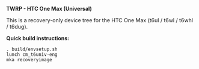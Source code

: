 **TWRP - HTC One Max (Universal)**

This is a recovery-only device tree for the HTC One Max (t6ul / t6wl / t6whl / t6dug).

**Quick build instructions:**

    . build/envsetup.sh
    lunch cm_t6univ-eng
    mka recoveryimage
